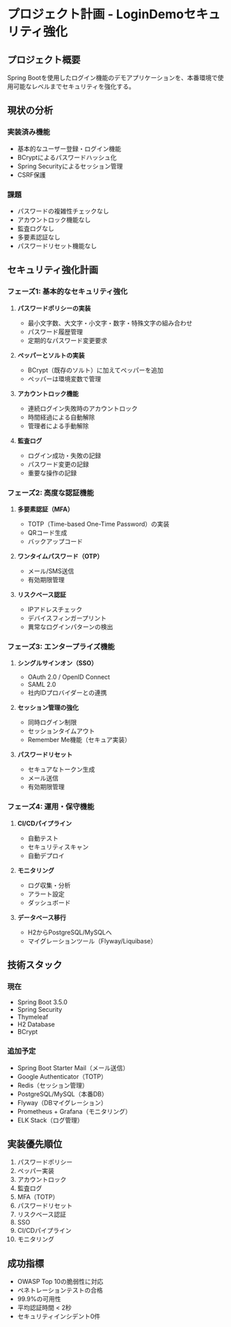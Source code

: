 # プロジェクト計画 - LoginDemoセキュリティ強化

## プロジェクト概要
Spring Bootを使用したログイン機能のデモアプリケーションを、本番環境で使用可能なレベルまでセキュリティを強化する。

## 現状の分析
### 実装済み機能
- 基本的なユーザー登録・ログイン機能
- BCryptによるパスワードハッシュ化
- Spring Securityによるセッション管理
- CSRF保護

### 課題
- パスワードの複雑性チェックなし
- アカウントロック機能なし
- 監査ログなし
- 多要素認証なし
- パスワードリセット機能なし

## セキュリティ強化計画

### フェーズ1: 基本的なセキュリティ強化
1. **パスワードポリシーの実装**
   - 最小文字数、大文字・小文字・数字・特殊文字の組み合わせ
   - パスワード履歴管理
   - 定期的なパスワード変更要求

2. **ペッパーとソルトの実装**
   - BCrypt（既存のソルト）に加えてペッパーを追加
   - ペッパーは環境変数で管理

3. **アカウントロック機能**
   - 連続ログイン失敗時のアカウントロック
   - 時間経過による自動解除
   - 管理者による手動解除

4. **監査ログ**
   - ログイン成功・失敗の記録
   - パスワード変更の記録
   - 重要な操作の記録

### フェーズ2: 高度な認証機能
1. **多要素認証（MFA）**
   - TOTP（Time-based One-Time Password）の実装
   - QRコード生成
   - バックアップコード

2. **ワンタイムパスワード（OTP）**
   - メール/SMS送信
   - 有効期限管理

3. **リスクベース認証**
   - IPアドレスチェック
   - デバイスフィンガープリント
   - 異常なログインパターンの検出

### フェーズ3: エンタープライズ機能
1. **シングルサインオン（SSO）**
   - OAuth 2.0 / OpenID Connect
   - SAML 2.0
   - 社内IDプロバイダーとの連携

2. **セッション管理の強化**
   - 同時ログイン制限
   - セッションタイムアウト
   - Remember Me機能（セキュア実装）

3. **パスワードリセット**
   - セキュアなトークン生成
   - メール送信
   - 有効期限管理

### フェーズ4: 運用・保守機能
1. **CI/CDパイプライン**
   - 自動テスト
   - セキュリティスキャン
   - 自動デプロイ

2. **モニタリング**
   - ログ収集・分析
   - アラート設定
   - ダッシュボード

3. **データベース移行**
   - H2からPostgreSQL/MySQLへ
   - マイグレーションツール（Flyway/Liquibase）

## 技術スタック
### 現在
- Spring Boot 3.5.0
- Spring Security
- Thymeleaf
- H2 Database
- BCrypt

### 追加予定
- Spring Boot Starter Mail（メール送信）
- Google Authenticator（TOTP）
- Redis（セッション管理）
- PostgreSQL/MySQL（本番DB）
- Flyway（DBマイグレーション）
- Prometheus + Grafana（モニタリング）
- ELK Stack（ログ管理）

## 実装優先順位
1. パスワードポリシー
2. ペッパー実装
3. アカウントロック
4. 監査ログ
5. MFA（TOTP）
6. パスワードリセット
7. リスクベース認証
8. SSO
9. CI/CDパイプライン
10. モニタリング

## 成功指標
- OWASP Top 10の脆弱性に対応
- ペネトレーションテストの合格
- 99.9%の可用性
- 平均認証時間 < 2秒
- セキュリティインシデント0件